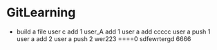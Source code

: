 # GitLearning
-  build a file
user c add 1
user_A add 1
user a add ccccc
user a push 1
user a add 2
user a  push  2
wer223 ====0
sdfewrtergd
6666
